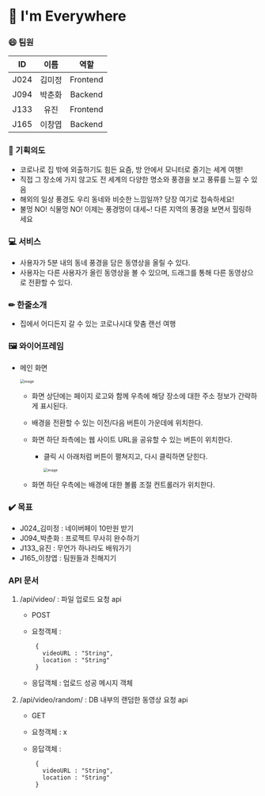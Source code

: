 # 🛬 I'm Everywhere

### 😄 팀원

| **ID** | **이름** | **역할** |
| :----: | :------: | :------: |
|  J024  |  김미정  | Frontend |
|  J094  |  박춘화  | Backend  |
|  J133  |   유진   | Frontend |
|  J165  |  이창엽  | Backend  |

### 🤔 기획의도

- 코로나로 집 밖에 외출하기도 힘든 요즘, 방 안에서 모니터로 즐기는 세계 여행!
- 직접 그 장소에 가지 않고도 전 세계의 다양한 명소와 풍경을 보고 풍류를 느낄 수 있음
- 해외의 일상 풍경도 우리 동네와 비슷한 느낌일까? 당장 여기로 접속하세요!
- 불멍 NO! 식물멍 NO! 이제는 풍경멍이 대세~! 다른 지역의 풍경을 보면서 힐링하세요

### 💻 서비스

- 사용자가 5분 내의 동네 풍경을 담은 동영상을 올릴 수 있다.
- 사용자는 다른 사용자가 올린 동영상을 볼 수 있으며, 드래그를 통해 다른 동영상으로 전환할 수 있다.

### ✏ 한줄소개

- 집에서 어디든지 갈 수 있는 코로나시대 맞춤 랜선 여행

### 🖼 와이어프레임

- 메인 화면

  <img src="https://user-images.githubusercontent.com/57428261/134452976-04299a4e-52c1-45c6-b438-f673537e2934.png" alt="image" style="zoom:50%;" />

  - 화면 상단에는 페이지 로고와 함께 우측에 해당 장소에 대한 주소 정보가 간략하게 표시된다.

  - 배경을 전환할 수 있는 이전/다음 버튼이 가운데에 위치한다.

  - 화면 하단 좌측에는 웹 사이트 URL을 공유할 수 있는 버튼이 위치한다.

    - 클릭 시 아래처럼 버튼이 펼쳐지고, 다시 클릭하면 닫힌다.

      <img src="https://user-images.githubusercontent.com/57428261/134452996-29be8708-166f-4bef-af74-29ac667b20f7.png" alt="image" style="zoom:50%;" />

  - 화면 하단 우측에는 배경에 대한 볼륨 조절 컨트롤러가 위치한다.

### ✔️ 목표

- J024\_김미정 : 네이버페이 10만원 받기
- J094\_박춘화 : 프로젝트 무사히 완수하기
- J133\_유진 : 무언가 하나라도 배워가기
- J165\_이창엽 : 팀원들과 친해지기

### API 문서

1.  /api/video/ : 파일 업로드 요청 api

    - POST
    - 요청객체 :

           {
             videoURL : "String",
             location : "String"
           }

    - 응답객체 : 업로드 성공 메시지 객체

2.  /api/video/random/ : DB 내부의 랜덤한 동영상 요청 api

    - GET
    - 요청객체 : x
    - 응답객체 :

           {
             videoURL : "String",
             location : "String"
           }
